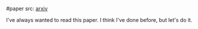 #paper 
src: [arxiv](https://arxiv.org/abs/math/9404236)

I've always wanted to read this paper. I think I've done before, but let's do it.